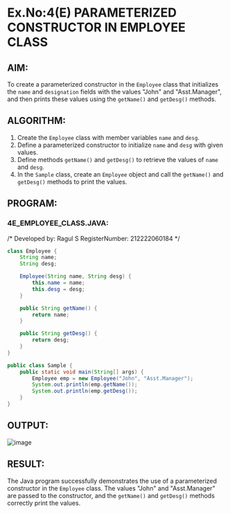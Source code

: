 # Ex.No:4(E) PARAMETERIZED CONSTRUCTOR IN EMPLOYEE CLASS

## AIM:
To create a parameterized constructor in the `Employee` class that initializes the `name` and `designation` fields with the values "John" and "Asst.Manager", and then prints these values using the `getName()` and `getDesg()` methods.

## ALGORITHM:
1. Create the `Employee` class with member variables `name` and `desg`.
2. Define a parameterized constructor to initialize `name` and `desg` with given values.
3. Define methods `getName()` and `getDesg()` to retrieve the values of `name` and `desg`.
4. In the `Sample` class, create an `Employee` object and call the `getName()` and `getDesg()` methods to print the values.

## PROGRAM:

### 4E_EMPLOYEE_CLASS.JAVA:

/*
Developed by: Ragul S
RegisterNumber: 212222060184
*/

```java
class Employee {
    String name;
    String desg;

    Employee(String name, String desg) {
        this.name = name;
        this.desg = desg;
    }

    public String getName() {
        return name;
    }

    public String getDesg() {
        return desg;
    }
}

public class Sample {
    public static void main(String[] args) {
        Employee emp = new Employee("John", "Asst.Manager");
        System.out.println(emp.getName());
        System.out.println(emp.getDesg());
    }
}
```

## OUTPUT:
![image](https://github.com/user-attachments/assets/784ce90d-a3c5-4490-b673-3e4ca9f036ea)


## RESULT:
The Java program successfully demonstrates the use of a parameterized constructor in the `Employee` class. The values "John" and "Asst.Manager" are passed to the constructor, and the `getName()` and `getDesg()` methods correctly print the values.
